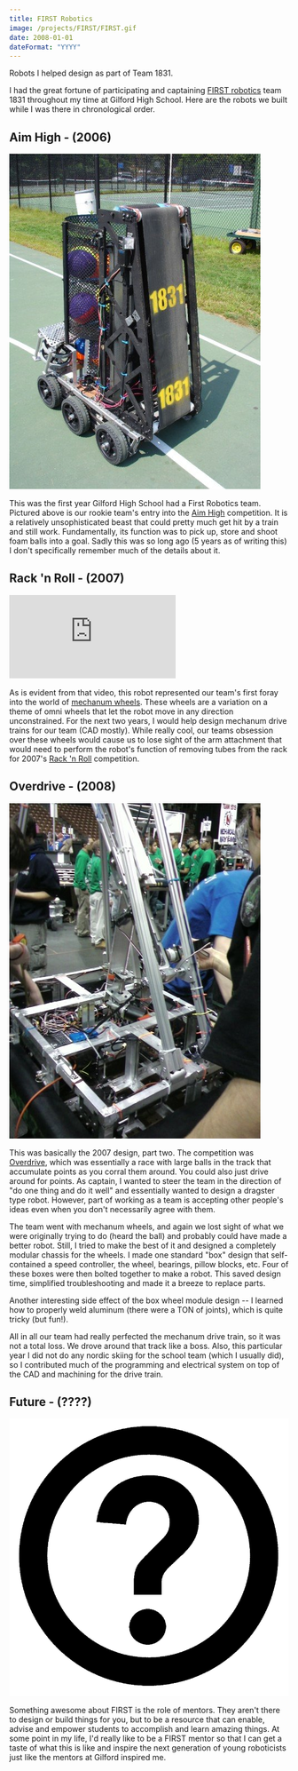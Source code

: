 ```yaml
---
title: FIRST Robotics
image: /projects/FIRST/FIRST.gif
date: 2008-01-01
dateFormat: "YYYY"
---
```

Robots I helped design as part of Team 1831.

I had the great fortune of participating and captaining [FIRST robotics](http://www.usfirst.org/) team 1831 throughout my time at Gilford High School. Here are the robots we built while I was there in chronological order.

## Aim High - (2006)

![](/projects/FIRST/2006.jpg)

This was the first year Gilford High School had a First Robotics team. Pictured above is our rookie team's entry into the [Aim High](http://en.wikipedia.org/wiki/Aim_High) competition. It is a relatively unsophisticated beast that could pretty much get hit by a train and still work. Fundamentally, its function was to pick up, store and shoot foam balls into a goal. Sadly this was so long ago (5 years as of writing this) I don't specifically remember much of the details about it.

## Rack 'n Roll - (2007)

<iframe src="http://www.youtube.com/embed/419zf3rytvU" frameborder="0" allowfullscreen></iframe>

As is evident from that video, this robot represented our team's first foray into the world of [mechanum wheels](http://en.wikipedia.org/wiki/Mecanum_wheel). These wheels are a variation on a theme of omni wheels that let the robot move in any direction unconstrained. For the next two years, I would help design mechanum drive trains for our team (CAD mostly). While really cool, our teams obsession over these wheels would cause us to lose sight of the arm attachment that would need to perform the robot's function of removing tubes from the rack for 2007's [Rack 'n Roll](http://goo.gl/qhaI1X) competition.

## Overdrive - (2008)

![](/projects/FIRST/2008.jpg)

This was basically the 2007 design, part two. The competition was [Overdrive](http://en.wikipedia.org/wiki/FIRST_Overdrive), which was essentially a race with large balls in the track that accumulate points as you corral them around. You could also just drive around for points. As captain, I wanted to steer the team in the direction of "do one thing and do it well" and essentially wanted to design a dragster type robot. However, part of working as a team is accepting other people's ideas even when you don't necessarily agree with them.

The team went with mechanum wheels, and again we lost sight of what we were originally trying to do (heard the ball) and probably could have made a better robot. Still, I tried to make the best of it and designed a completely modular chassis for the wheels. I made one standard "box" design that self-contained a speed controller, the wheel, bearings, pillow blocks, etc. Four of these boxes were then bolted together to make a robot. This saved design time, simplified troubleshooting and made it a breeze to replace parts.

Another interesting side effect of the box wheel module design -- I learned how to properly weld aluminum (there were a TON of joints), which is quite tricky (but fun!).

All in all our team had really perfected the mechanum drive train, so it was not a total loss. We drove around that track like a boss. Also, this particular year I did not do any nordic skiing for the school team (which I usually did), so I contributed much of the programming and electrical system on top of the CAD and machining for the drive train.

## Future - (????)

![](/projects/FIRST/question-mark.png)

Something awesome about FIRST is the role of mentors. They aren't there to design or build things for you, but to be a resource that can enable, advise and empower students to accomplish and learn amazing things. At some point in my life, I'd really like to be a FIRST mentor so that I can get a taste of what this is like and inspire the next generation of young roboticists just like the mentors at Gilford inspired me.
